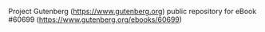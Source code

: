 Project Gutenberg (https://www.gutenberg.org) public repository for eBook #60699 (https://www.gutenberg.org/ebooks/60699)
